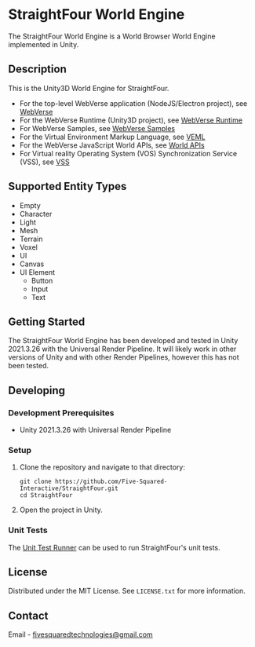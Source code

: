 # StraightFour World Engine
The StraightFour World Engine is a World Browser World Engine implemented in Unity.

## Description

This is the Unity3D World Engine for StraightFour.

* For the top-level WebVerse application (NodeJS/Electron project), see [WebVerse](https://github.com/Five-Squared-Interactive/WebVerse)
* For the WebVerse Runtime (Unity3D project), see [WebVerse Runtime](https://github.com/Five-Squared-Interactive/WebVerse-Runtime)
* For WebVerse Samples, see [WebVerse Samples](https://github.com/Five-Squared-Interactive/WebVerse-Samples)
* For the Virtual Environment Markup Language, see [VEML](https://github.com/Five-Squared-Interactive/VEML/wiki/Document-Structure)
* For the WebVerse JavaScript World APIs, see [World APIs](https://five-squared-interactive.github.io/World-APIs/)
* For Virtual reality Operating System (VOS) Synchronization Service (VSS), see [VSS](https://github.com/Five-Squared-Interactive/VOS-Synchronization)

## Supported Entity Types
- Empty
- Character
- Light
- Mesh
- Terrain
- Voxel
- UI
 - Canvas
 - UI Element
   - Button
   - Input
   - Text

## Getting Started
The StraightFour World Engine has been developed and tested in Unity 2021.3.26 with the Universal Render Pipeline. It will likely work in other versions of Unity and with other Render Pipelines, however this has not been tested.

## Developing

### Development Prerequisites

* Unity 2021.3.26 with Universal Render Pipeline
### Setup

1. Clone the repository and navigate to that directory:
   ```
   git clone https://github.com/Five-Squared-Interactive/StraightFour.git
   cd StraightFour
   ```

2. Open the project in Unity.

### Unit Tests
The [Unit Test Runner](https://docs.unity3d.com/2021.3/Documentation/Manual/testing-editortestsrunner.html) can be used to run StraightFour's unit tests.

## License

Distributed under the MIT License. See `LICENSE.txt` for more information.

## Contact

Email - fivesquaredtechnologies@gmail.com
